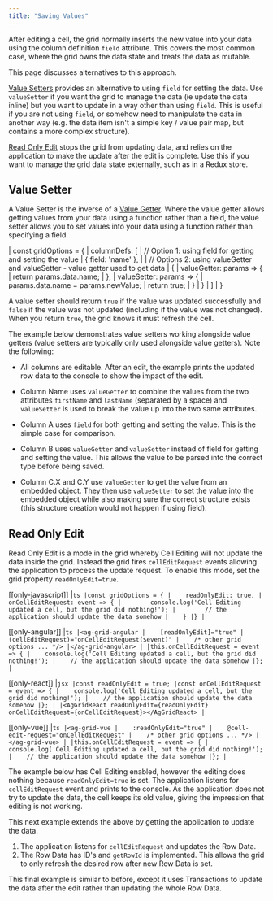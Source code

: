 ```yaml
---
title: "Saving Values"
---
```


After editing a cell, the grid normally inserts the new value into your data using the column definition `field` attribute. This covers the most common case, where the grid owns the data state and treats the data as mutable.

This page discusses alternatives to this approach.

[Value Setters](/value-setters/#value-setter) provides an alternative to using `field` for setting the data. Use `valueSetter` if you want the grid to manage the data (ie update the data inline) but you want to update in a way other than using `field`. This is useful if you are not using `field`, or somehow need to manipulate the data in another way (e.g. the data item isn't a simple key / value pair map, but contains a more complex structure).

[Read Only Edit](/value-setters/#read-only-edit) stops the grid from updating data, and relies on the application to make the update after the edit is complete. Use this if you want to manage the grid data state externally, such as in a Redux store.

## Value Setter

A Value Setter is the inverse of a [Value Getter](/value-getters/). Where the value getter allows getting values from your data using a function rather than a field, the value setter allows you to set values into your data using a function rather than specifying a field.

<snippet>
| const gridOptions = {
|     columnDefs: [
|         // Option 1: using field for getting and setting the value
|         { field: 'name' },
| 
|         // Options 2: using valueGetter and valueSetter - value getter used to get data
|         {
|             valueGetter: params => {
|                 return params.data.name;
|             },
|             valueSetter: params => {
|                 params.data.name = params.newValue;
|                 return true;
|             }
|         }
|     ]
| }
</snippet>

A value setter should return `true` if the value was updated successfully and `false` if the value was not updated (including if the value was not changed). When you return `true`, the grid knows it must refresh the cell.

<api-documentation source='column-properties/properties.json' section="editing" names='["valueSetter"]' ></api-documentation>

The example below demonstrates value setters working alongside value getters
(value setters are typically only used alongside value getters). Note
the following:

- All columns are editable. After an edit, the example prints the updated row data to the console to show the impact of the edit.

- Column Name uses `valueGetter` to combine the values from the two attributes `firstName` and `lastName` (separated by a space) and `valueSetter` is used to break the value up into the two same attributes.

- Column A uses `field` for both getting and setting the value. This is the simple case for comparison.

- Column B uses `valueGetter` and `valueSetter` instead of field for getting and setting the value. This allows the value to be parsed into the correct type before being saved.

- Column C.X and C.Y use `valueGetter` to get the value from an embedded object. They then use `valueSetter` to set the value into the embedded object while also making sure the correct structure exists (this structure creation would not happen if using field).

<grid-example title='Value Setters' name='example-setters' type='generated'></grid-example>

## Read Only Edit

Read Only Edit is a mode in the grid whereby Cell Editing will not update the data inside the grid. Instead the grid fires `cellEditRequest` events allowing the application to process the update request. To enable this mode, set the grid property `readOnlyEdit=true`.

<api-documentation source='grid-events/events.json' section='editing' names='["cellEditRequest"]'></api-documentation>

[[only-javascript]]
|```ts
|const gridOptions = {
|    readOnlyEdit: true,
|    onCellEditRequest: event => {
|        console.log('Cell Editing updated a cell, but the grid did nothing!');
|        // the application should update the data somehow
|    }
|}
|```

[[only-angular]]
|```ts
|<ag-grid-angular
|    [readOnlyEdit]="true"
|    (cellEditRequest)="onCellEditRequest($event)"
|    /* other grid options ... */>
|</ag-grid-angular>
|
|this.onCellEditRequest = event => {
|    console.log('Cell Editing updated a cell, but the grid did nothing!');
|    // the application should update the data somehow
|};
|```


[[only-react]]
|```jsx
|const readOnlyEdit = true;
|const onCellEditRequest = event => {
|    console.log('Cell Editing updated a cell, but the grid did nothing!');
|    // the application should update the data somehow
|};
|
|<AgGridReact readOnlyEdit={readOnlyEdit} onCellEditRequest={onCellEditRequest}></AgGridReact>
|```


[[only-vue]]
|```ts
|<ag-grid-vue
|    :readOnlyEdit="true"
|    @cell-edit-request="onCellEditRequest"
|    /* other grid options ... */>
|</ag-grid-vue>
|
|this.onCellEditRequest = event => {
|    console.log('Cell Editing updated a cell, but the grid did nothing!');
|    // the application should update the data somehow
|};
|```

The example below has Cell Editing enabled, however the editing does nothing because `readOnlyEdit=true` is set. The application listens for `cellEditRequest` event and prints to the console. As the application does not try to update the data, the cell keeps its old value, giving the impression that editing is not working.

<grid-example title='Read Only Edit - Not Implemented' name='read-only' type='generated' options='{"exampleHeight": 350}'></grid-example>

This next example extends the above by getting the application to update the data.

1. The application listens for `cellEditRequest` and updates the Row Data.
1. The Row Data has ID's and `getRowId` is implemented. This allows the grid to only refresh the desired row after new Row Data is set.

<grid-example title='Read Only Edit - Row Data' name='read-only-row-data' type='generated'></grid-example>

This final example is similar to before, except it uses Transactions to update the data after the edit rather than updating the whole Row Data.

<grid-example title='Read Only Edit - Transactions' name='read-only-transactions' type='generated'></grid-example>
